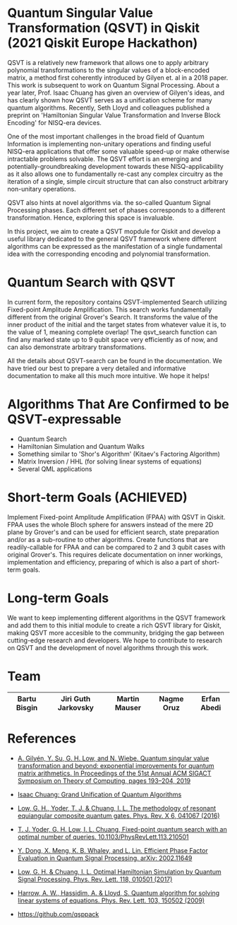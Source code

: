 # Quantum Singular Value Transformation (QSVT) in Qiskit (2021 Qiskit Europe Hackathon)

QSVT is a relatively new framework that allows one to apply arbitrary polynomial transformations to the singular values of a block-encoded matrix, a method first coherently introduced by Gilyen et. al in a 2018 paper. This work is subsequent to work on Quantum Signal Processing. About a year later, Prof. Isaac Chuang has given an overview of Gilyen's ideas, and has clearly shown how QSVT serves as a unification scheme for many quantum algorithms. Recently, Seth Lloyd and colleagues published a preprint on 'Hamiltonian Singular Value Transformation and Inverse Block Encoding' for NISQ-era devices.

One of the most important challenges in the broad field of Quantum Information is implementing non-unitary operations and finding useful NISQ-era applications that offer some valuable speed-up or make otherwise intractable problems solvable. The QSVT effort is an emerging and potentially-groundbreaking development towards these NISQ-applicability as it also allows one to fundamentally re-cast any complex circuitry as the iteration of a single, simple circuit structure that can also construct arbitrary non-unitary operations.

QSVT also hints at novel algorithms via. the so-called Quantum Signal Processing phases. Each different set of phases corresponds to a different transformation. Hence, exploring this space is invaluable.

In this project, we aim to create a QSVT mopdule for Qiskit and develop a useful library dedicated to the general QSVT framework where different algorithms can be expressed as the manifestation of a single fundamental idea with the corresponding encoding and polynomial transformation.

# Quantum Search with QSVT

In current form, the repository contains QSVT-implemented Search utilizing Fixed-point Amplitude Amplification. This search works fundamentally different from the original Grover's Search. It transforms the value of the inner product of the initial and the target states from whatever value it is, to the value of 1, meaning complete overlap! The qsvt_search function can find any marked state up to 9 qubit space very efficiently as of now, and can also demonstrate arbitrary transformations.

All the details about QSVT-search can be found in the documentation. We have tried our best to prepare a very detailed and informative documentation to make all this much more intuitive. We hope it helps!

# Algorithms That Are Confirmed to be QSVT-expressable

* Quantum Search
* Hamiltonian Simulation and Quantum Walks
* Something similar to 'Shor's Algorithm' (Kitaev's Factoring Algorithm)
* Matrix Inversion / HHL (for solving linear systems of equations)
* Several QML applications

# Short-term Goals (ACHIEVED)

Implement Fixed-point Amplitude Amplification (FPAA) with QSVT in Qiskit. FPAA uses the whole Bloch sphere for answers instead of the mere 2D plane by Grover's and can be used for efficient search, state preparation and/or as a sub-routine to other algorithms. Create functions that are readily-callable for FPAA and can be compared to 2 and 3 qubit cases with original Grover's. This requires delicate documentation on inner workings, implementation and efficiency, preparing of which is also a part of short-term goals.

# Long-term Goals

We want to keep implementing different algorithms in the QSVT framework and add them to this initial module to create a rich QSVT library for Qiskit, making QSVT more accesible to the community, bridging the gap between cutting-edge research and developers. We hope to contribute to research on QSVT and the development of novel algorithms through this work.

# Team
| Bartu Bisgin  | Jiri Guth Jarkovsky | Martin Mauser | Nagme Oruz | Erfan Abedi | 
| ------------- | ------------- | ------------- | ------------- | ------------- |


# References

- [A. Gilyén, Y. Su, G. H. Low, and N. Wiebe. Quantum singular value transformation and beyond: exponential improvements for quantum matrix arithmetics. In Proceedings of the 51st Annual ACM SIGACT Symposium on Theory of Computing, pages 193–204, 2019](https://dl.acm.org/doi/10.1145/3313276.3316366)

- [Isaac Chuang: Grand Unification of Quantum Algorithms](https://www.youtube.com/watch?v=GFRojXdrVXI&t=2002s)

- [Low, G. H., Yoder, T. J. & Chuang, I. L. The methodology of resonant equiangular composite quantum gates. Phys. Rev. X 6, 041067 (2016)](http://arxiv.org/abs/1603.03996)

- [T. J. Yoder, G. H. Low, I. L. Chuang, Fixed-point quantum search with an optimal number of queries. 10.1103/PhysRevLett.113.210501](https://arxiv.org/pdf/1409.3305.pdf)

- [Y. Dong, X. Meng, K. B. Whaley, and L. Lin. Efficient Phase Factor Evaluation in Quantum Signal Processing. arXiv: 2002.11649](https://arxiv.org/abs/2002.11649)

- [Low, G. H. & Chuang, I. L. Optimal Hamiltonian Simulation by Quantum Signal Processing. Phys. Rev. Lett. 118, 010501 (2017)](http://arxiv.org/abs/1606.02685)

- [Harrow, A. W., Hassidim, A. & Lloyd, S. Quantum algorithm for solving linear systems of equations. Phys. Rev. Lett. 103, 150502 (2009)](http://arxiv.org/abs/0811.3171)

- https://github.com/qsppack
